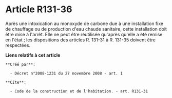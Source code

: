 # Article R131-36

Après une intoxication au monoxyde de carbone due à une installation fixe de chauffage ou de production d'eau chaude
sanitaire, cette installation doit être mise à l'arrêt. Elle ne peut être réutilisée qu'après qu'elle a été remise en
l'état ; les dispositions des articles R. 131-31 à R. 131-35 doivent être respectées.

**Liens relatifs à cet article**

	**Créé par**:

	  - Décret n°2008-1231 du 27 novembre 2008 - art. 1

	**Cite**:

	  - Code de la construction et de l'habitation. - art. R131-31
